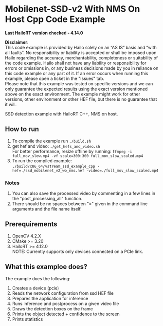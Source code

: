 # Mobilenet-SSD-v2 With NMS On Host Cpp Code Example  

**Last HailoRT version checked - 4.14.0**

**Disclaimer:** <br />
This code example is provided by Hailo solely on an “AS IS” basis and “with all faults”. No responsibility or liability is accepted or shall be imposed upon Hailo regarding the accuracy, merchantability, completeness or suitability of the code example. Hailo shall not have any liability or responsibility for errors or omissions in, or any business decisions made by you in reliance on this code example or any part of it. If an error occurs when running this example, please open a ticket in the "Issues" tab.<br />
Please note that this example was tested on specific versions and we can only guarantee the expected results using the exact version mentioned above on the exact environment. The example might work for other versions, other environment or other HEF file, but there is no guarantee that it will.


SSD detection example with HailoRT C++, NMS on host.  

## How to run  
1. To compile the example run `./build.sh`     
2. get hef and video: `./get_hefs_and_video.sh`   
For better performance, resize offline by running: `ffmpeg -i full_mov_slow.mp4 -vf scale=300:300 full_mov_slow_scaled.mp4`  
3. To run the compiled example:  
`./build/x86_64/vstream_ssd_example_cpp -hef=./ssd_mobilenet_v2_wo_nms.hef -video=./full_mov_slow_scaled.mp4`  

### Notes  
1. You can also save the processed video by commenting in a few lines in the "post_processing_all" function.  
2. There should be no spaces between "=" given in the command line arguments and the file name itself.  

## Prerequirements  
1. OpenCV 4.2.X  
2. CMake >= 3.20  
3. HailoRT >= 4.12.0  
NOTE: Currently supports only devices connected on a PCIe link. 

## What this examploe does?  

The example does the following:  

1. Creates a device (pcie)  
2. Reads the network configuration from ssd HEF file  
3. Prepares the application for inference  
4. Runs inference and postprocess on a given video file  
5. Draws the detection boxes on the frame  
6. Prints the object detected + confidence to the screen  
5. Prints statistics  
